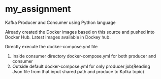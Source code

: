 # my_assignment
Kafka Producer and Consumer using Python language

Already created the Docker images based on this source and pushed into Docker Hub. Latest images available in Dockey hub.

Directly execute the docker-compose.yml file
1. Inside consumer directory docker-compose.yml for both producer and consumer
2. Outside default docker-compose.yml for only producer job(Reading Json file from that input shared path and produce to Kafka topic)
